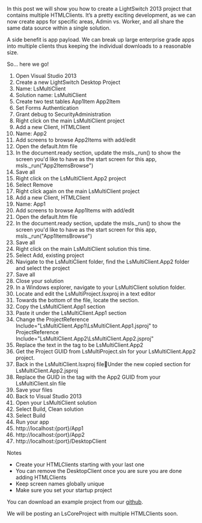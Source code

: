 In this post we will show you how to create a LightSwitch 2013 project that contains multiple HTMLClients.  It’s a pretty exciting development, as we can now create apps for specific areas, Admin vs. Worker, and all share the same data source within a single solution.

A side benefit is app payload.  We can break up large enterprise grade apps into multiple clients thus keeping the individual downloads to a reasonable size.

So… here we go!

<ol>
<li>Open Visual Studio 2013
<li>Create a new LightSwitch Desktop Project
<li>Name:  LsMultiClient
<li>Solution name: LsMultiClient
<li>Create two test tables
	App1Item
	App2Item
<li>Set Forms Authentication
<li>Grant debug to SecurityAdministration
<li>Right click on the main LsMultiClient project
<li>Add a new Client, HTMLClient
<li>Name: App2
<li>Add screens to browse App2Items with add/edit 
<li>Open the default.htm file
<li>In the document.ready section, update the msls._run() to show the screen you'd like to have as the start screen for this app, msls._run("App2ItemsBrowse")
<li>Save all
<li>Right click on the LsMultiClient.App2 project
<li>Select Remove
<li>Right click again on the main LsMultiClient project
<li>Add a new Client, HTMLClient
<li>Name: App1
<li>Add screens to browse App1Items with add/edit
<li>Open the default.htm file
<li>In the document.ready section, update the msls._run() to show the screen you'd like to have as the start screen for this app, msls._run("App1ItemsBrowse")
<li>Save all
<li>Right click on the main LsMultiClient solution this time.
<li>Select Add, existing project
<li>Navigate to the LsMultiClient folder, find the LsMultiClient.App2 folder and select the project
<li>Save all
<li>Close your solution
<li>In a Windows explorer, navigate to your LsMultiClient solution folder.
<li>Locate and edit the LsMultiProject.lsxproj in a text editor
<li>Towards the bottom of the file, locate the  section.
<li>Copy the LsMultiClient.App1 section
<li>Paste it under the LsMultiClient.App1 section
<li>Change the 
ProjectReference Include="LsMultiClient.App1\LsMultiClient.App1.jsproj" to
ProjectReference Include="LsMultiClient.App2\LsMultiClient.App2.jsproj"
<li>Replace the text in the  tag to be LsMultiClient.App2
<li>Get the Project GUID from LsMultiProject.sln for your LsMultiClient.App2 project.
<li>Back in the LsMultiClient.lsxproj fileUnder the new copied section for LsMultiClient.App2.jsproj
<li>Replace the GUID in the  tag with the App2 GUID from your LsMultiClient.sln file
<li>Save your files
<li>Back to Visual Studio 2013
<li>Open your LsMultiClient solution
<li>Select Build, Clean solution
<li>Select Build
<li>Run your app
<li>http://localhost:{port}/App1
<li>http://localhost:{port}/App2
<li>http://localhost:{port}/DesktopClient
</ol>

Notes
<ul>
<li>Create your HTMLClients starting with your last one
<li>You can remove the DesktopClient once you are sure you are done adding HTMLClients
<li>Keep screen names globally unique
<li>Make sure you set your startup project
</ul>

You can download an example project from our <a href="https://github.com/dwm9100b/LsMultiClient">github</a>.

We will be posting an LsCoreProject with multiple HTMLClients soon.
